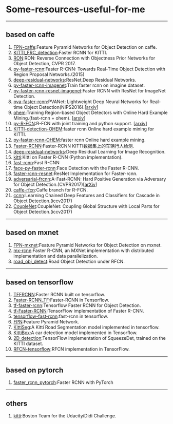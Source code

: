 # Some-resources-useful-for-me

----
## based on caffe
1. [FPN-caffe](https://github.com/unsky/FPN-caffe):Feature Pyramid Networks for Object Detection on caffe. 
2. [KITTI_FRC_detection](https://github.com/unsky/KITTI_FRC_detection):Faster RCNN for KITTI.
3. [RON](https://github.com/taokong/RON):RON: Reverse Connection with Objectness Prior Networks for Object Detection, CVPR 2017.
4. [py-faster-rcnn](https://github.com/rbgirshick/py-faster-rcnn):Faster R-CNN: Towards Real-Time Object Detection with Region Proposal Networks.(2015)
5. [deep-residual-networks](https://github.com/KaimingHe/deep-residual-networks):ResNet,Deep Residual Networks.
6. [py-faster-rcnn-imagenet](https://github.com/andrewliao11/py-faster-rcnn-imagenet):Train faster rcnn on imagine dataset.
7. [py-faster-rcnn-resnet-imagenet](https://github.com/tianzhi0549/py-faster-rcnn-resnet-imagenet):Faster RCNN with ResNet for ImageNet Detection.
8. [pva-faster-rcnn](https://github.com/sanghoon/pva-faster-rcnn):PVANet: Lightweight Deep Neural Networks for Real-time Object Detection(NIPS2016).[[arxiv](https://arxiv.org/abs/1611.08588)]
9. [ohem](https://github.com/abhi2610/ohem):Training Region-based Object Detectors with Online Hard Example Mining.(fast-rcnn + ohem). [[arxiv](https://arxiv.org/abs/1604.03540)]
10. [py-R-FCN](https://github.com/YuwenXiong/py-R-FCN):R-FCN with joint training and python support. [[arxiv](https://arxiv.org/abs/1605.06409)]
11. [KITTI-detection-OHEM](https://github.com/manutdzou/KITTI-detection-OHEM):faster rcnn Online hard example mining for KITTI.
12. [py-faster-rcnn-OHEM](https://github.com/manutdzou/py-faster-rcnn-OHEM):faster rcnn Online hard example mining.
13. [Faster-RCNN](https://github.com/JayMarx/Faster-RCNN):Faster-RCNN KITTI数据集上的车辆行人检测.
14. [deep-residual-networks](https://github.com/KaimingHe/deep-residual-networks):Deep Residual Learning for Image Recognition.
15. [kitti](https://github.com/MarvinTeichmann/kitti):Kitti on Faster R-CNN (Python implementation).
16. [fast-rcnn](https://github.com/rbgirshick/fast-rcnn):Fast R-CNN
17. [face-py-faster-rcnn](https://github.com/playerkk/face-py-faster-rcnn):Face Detection with the Faster R-CNN.
18. [faster-rcnn-resnet](https://github.com/Eniac-Xie/faster-rcnn-resnet):ResNet Implementation for Faster-rcnn.
19. [adversarial-frcnn](https://github.com/xiaolonw/adversarial-frcnn):A-Fast-RCNN: Hard Positive Generation via Adversary for Object Detection.(CVPR2017)[[arXiv](https://arxiv.org/abs/1704.03414)]
20. [caffe-rfcn](https://github.com/daijifeng001/caffe-rfcn):Caffe branch for R-FCN.
21. [ccnn](https://github.com/wk910930/ccnn):Learning Chained Deep Features and Classifiers for Cascade in Object Detection.(iccv2017)
22. [CoupleNet](https://github.com/tshizys/CoupleNet):CoupleNet: Coupling Global Structure with Local Parts for Object Detection.(iccv2017)

----

## based on mxnet
1. [FPN-mxnet](https://github.com/unsky/FPN-mxnet):Feature Pyramid Networks for Object Detection on mxnet.
2. [mx-rcnn](https://github.com/precedenceguo/mx-rcnn):Faster R-CNN, an MXNet implementation with distributed implementation and data parallelization.
3. [road_obj_detect](https://github.com/dhzhd1/road_obj_detect):Road Object Detection under RFCN.

----

## based on tensorflow
1. [TFFRCNN](https://github.com/CharlesShang/TFFRCNN):Faster RCNN built on tensorflow.
2. [Faster-RCNN_TF](https://github.com/smallcorgi/Faster-RCNN_TF):Faster-RCNN in Tensorflow.
3. [tf-faster-rcnn](https://github.com/endernewton/tf-faster-rcnn):Tensorflow Faster RCNN for Object Detection.
4. [tf-Faster-RCNN](https://github.com/kevinjliang/tf-Faster-RCNN):TensorFlow implementation of Faster R-CNN.
5. [tensorflow-fast-rcnn](https://github.com/zplizzi/tensorflow-fast-rcnn):fast-rcnn in tensorflow.
6. [FPN](https://github.com/xmyqsh/FPN):Feature Pyramid Network.
7. [KittiSeg](https://github.com/MarvinTeichmann/KittiSeg):A Kitti Road Segmentation model implemented in tensorflow.
8. [KittiBox](https://github.com/MarvinTeichmann/KittiBox):A car detection model implemented in Tensorflow.
9. [2D_detection](https://github.com/fregu856/2D_detection):TensorFlow implementation of SqueezeDet, trained on the KITTI dataset.
10. [RFCN-tensorflow](https://github.com/xdever/RFCN-tensorflow):RFCN implementation in TensorFlow.

----

## based on pytorch
1. [faster_rcnn_pytorch](https://github.com/longcw/faster_rcnn_pytorch):Faster RCNN with PyTorch

----

## others
1. [kitti](https://github.com/bostondiditeam/kitti):Boston Team for the Udacity/Didi Challenge.
